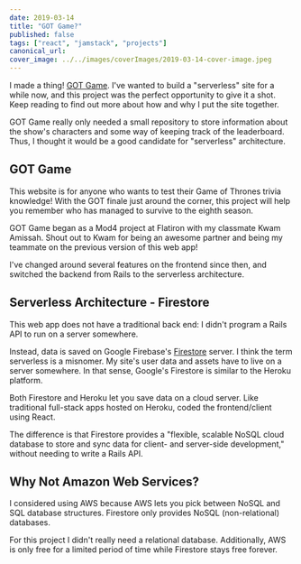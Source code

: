 ```yaml
---
date: 2019-03-14
title: "GOT Game?"
published: false
tags: ["react", "jamstack", "projects"]
canonical_url:
cover_image: ../../images/coverImages/2019-03-14-cover-image.jpeg
---
```


I made a thing! [GOT Game](https://got-game.netlify.com/). I've wanted to build a "serverless" site for a while now, and this project was the perfect opportunity to give it a shot. Keep reading to find out more about how and why I put the site together.

GOT Game really only needed a small repository to store information about the show's characters and some way of keeping track of the leaderboard. Thus, I thought it would be a good candidate for "serverless" architecture.

## GOT Game

This website is for anyone who wants to test their Game of Thrones trivia knowledge! With the GOT finale just around the corner, this project will help you remember who has managed to survive to the eighth season.

GOT Game began as a Mod4 project at Flatiron with my classmate Kwam Amissah. Shout out to Kwam for being an awesome partner and being my teammate on the previous version of this web app!

I've changed around several features on the frontend since then, and switched the backend from Rails to the serverless architecture.

## Serverless Architecture - Firestore

This web app does not have a traditional back end: I didn't program a Rails API to run on a server somewhere.

Instead, data is saved on Google Firebase's [Firestore](https://firebase.google.com/docs/firestore/) server. I think the term serverless is a misnomer. My site's user data and assets have to live on a server somewhere. In that sense, Google's Firestore is similar to the Heroku platform.

Both Firestore and Heroku let you save data on a cloud server. Like traditional full-stack apps hosted on Heroku, coded the frontend/client using React.

The difference is that Firestore provides a "flexible, scalable NoSQL cloud database to store and sync data for client- and server-side development," without needing to write a Rails API.

## Why Not Amazon Web Services?

I considered using AWS because AWS lets you pick between NoSQL and SQL database structures. Firestore only provides NoSQL (non-relational) databases.

For this project I didn't really need a relational database. Additionally, AWS is only free for a limited period of time while Firestore stays free forever.
